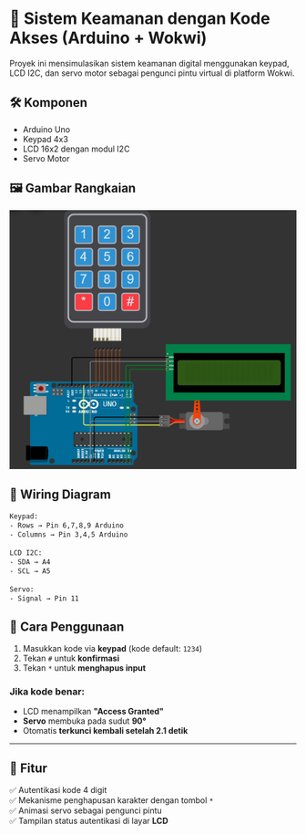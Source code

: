# 🚪 Sistem Keamanan dengan Kode Akses (Arduino + Wokwi)

Proyek ini mensimulasikan sistem keamanan digital menggunakan keypad, LCD I2C, dan servo motor sebagai pengunci pintu virtual di platform Wokwi.

## 🛠 Komponen
- Arduino Uno
- Keypad 4x3
- LCD 16x2 dengan modul I2C
- Servo Motor

## 🖼️ Gambar Rangkaian

![Gambar Rangkaian](rangkaian.png)

## 🔌 Wiring Diagram
```plaintext
Keypad:
- Rows → Pin 6,7,8,9 Arduino
- Columns → Pin 3,4,5 Arduino

LCD I2C:
- SDA → A4
- SCL → A5

Servo:
- Signal → Pin 11
```

## 📝 Cara Penggunaan

1. Masukkan kode via **keypad** (kode default: `1234`)  
2. Tekan `#` untuk **konfirmasi**  
3. Tekan `*` untuk **menghapus input**  

### Jika kode benar:
- LCD menampilkan **"Access Granted"**
- **Servo** membuka pada sudut **90°**
- Otomatis **terkunci kembali setelah 2.1 detik**

---

## 🎯 Fitur

✅ Autentikasi kode 4 digit  
✅ Mekanisme penghapusan karakter dengan tombol `*`  
✅ Animasi servo sebagai pengunci pintu  
✅ Tampilan status autentikasi di layar **LCD**

